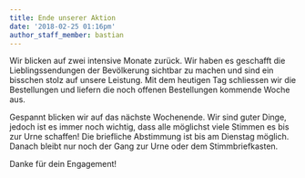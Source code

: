```yaml
---
title: Ende unserer Aktion
date: '2018-02-25 01:16pm'
author_staff_member: bastian
---
```

Wir blicken auf zwei intensive Monate zurück. Wir haben es geschafft die Lieblingssendungen der Bevölkerung sichtbar zu machen und sind ein bisschen stolz auf unsere Leistung. Mit dem heutigen Tag schliessen wir die Bestellungen und liefern die noch offenen Bestellungen kommende Woche aus. 

Gespannt blicken wir auf das nächste Wochenende. Wir sind guter Dinge, jedoch ist es immer noch wichtig, dass alle möglichst viele Stimmen es bis zur Urne schaffen! Die briefliche Abstimmung ist bis am Dienstag möglich. Danach bleibt nur noch der Gang zur Urne oder dem Stimmbriefkasten.

Danke für dein Engagement!
